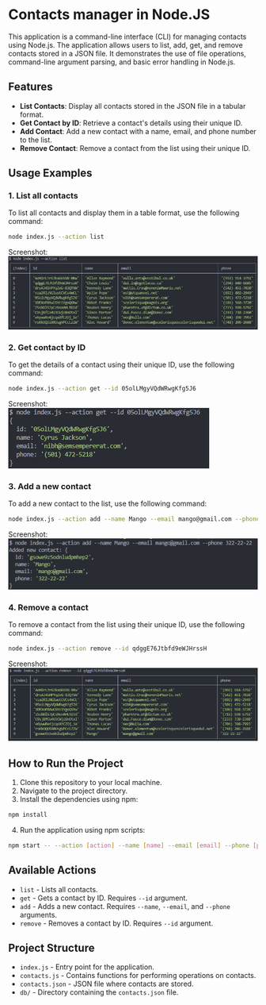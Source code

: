 # Contacts manager in Node.JS

This application is a command-line interface (CLI) for managing contacts using Node.js. The application allows users to list, add, get, and remove contacts stored in a JSON file. It demonstrates the use of file operations, command-line argument parsing, and basic error handling in Node.js.

## Features

- **List Contacts**: Display all contacts stored in the JSON file in a tabular format.
- **Get Contact by ID**: Retrieve a contact's details using their unique ID.
- **Add Contact**: Add a new contact with a name, email, and phone number to the list.
- **Remove Contact**: Remove a contact from the list using their unique ID.

## Usage Examples

### 1. List all contacts

To list all contacts and display them in a table format, use the following command:

```bash
node index.js --action list
```

Screenshot:  
![List Contacts](src/node_index_js_action_list.png)

### 2. Get contact by ID

To get the details of a contact using their unique ID, use the following command:

```bash
node index.js --action get --id 05olLMgyVQdWRwgKfg5J6
```

Screenshot:  
![Get Contact by ID](src/node_index_js_action_get.png)

### 3. Add a new contact

To add a new contact to the list, use the following command:

```bash
node index.js --action add --name Mango --email mango@gmail.com --phone 322-22-22
```

Screenshot:  
![Add Contact](src/node_index_js_action_add.png)

### 4. Remove a contact

To remove a contact from the list using their unique ID, use the following command:

```bash
node index.js --action remove --id qdggE76Jtbfd9eWJHrssH
```

Screenshot:  
![Remove Contact](src/node_index_js_action_remove.png)

## How to Run the Project

1. Clone this repository to your local machine.
2. Navigate to the project directory.
3. Install the dependencies using npm:

```bash
npm install
```

4. Run the application using npm scripts:

```bash
npm start -- --action [action] --name [name] --email [email] --phone [phone] --id [id]
```

## Available Actions

- `list` - Lists all contacts.
- `get` - Gets a contact by ID. Requires `--id` argument.
- `add` - Adds a new contact. Requires `--name`, `--email`, and `--phone` arguments.
- `remove` - Removes a contact by ID. Requires `--id` argument.

## Project Structure

- `index.js` - Entry point for the application.
- `contacts.js` - Contains functions for performing operations on contacts.
- `contacts.json` - JSON file where contacts are stored.
- `db/` - Directory containing the `contacts.json` file.

